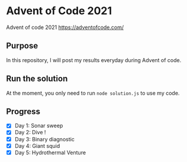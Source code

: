 # Advent of Code 2021
Advent of code 2021
https://adventofcode.com/

## Purpose
In this repository, I will post my results everyday during Advent of code.

## Run the solution
At the moment, you only need to run ```node solution.js``` to use my code.

## Progress
- [x] Day 1: Sonar sweep
- [x] Day 2: Dive !
- [x] Day 3: Binary diagnostic
- [x] Day 4: Giant squid
- [x] Day 5: Hydrothermal Venture